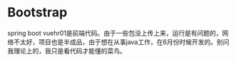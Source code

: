 # Bootstrap
spring boot
vuehr01是前端代码。由于一些包没上传上来，运行是有问题的，网络不太好，项目也是半成品，由于想在从事java工作，在6月份时候开发的。别问我理论上的，我只是看代码才能懂的菜鸟。
